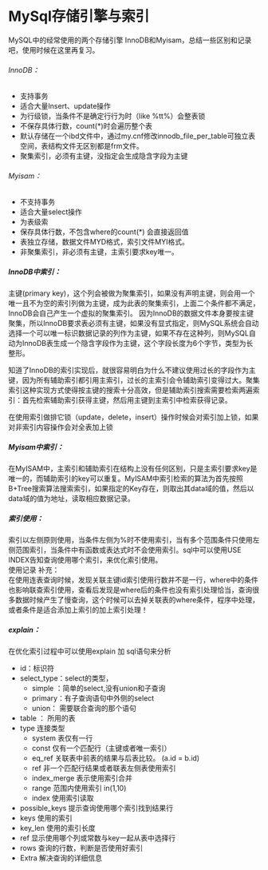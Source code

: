 # MySql存储引擎与索引

MySQL中的经常使用的两个存储引擎 InnoDB和Myisam，总结一些区别和记录吧，使用时候在这里再复习。

###### InnoDB：

- 支持事务
- 适合大量Insert、update操作
- 为行级锁，当条件不是确定行行为时（like %tt%）会整表锁
- 不保存具体行数，count(*)时会遍历整个表
- 默认存储在一个ibd文件中，通过my.cnf修改innodb_file_per_table可独立表空间，表结构文件无区别都是frm文件。
- 聚集索引，必须有主键，没指定会生成隐含字段为主键

###### Myisam：

- 不支持事务
- 适合大量select操作
- 为表级索
- 保存具体行数，不包含where的count(*) 会直接返回值
- 表独立存储，数据文件MYD格式，索引文件MYI格式。
- 非聚集索引，非必须有主键，主索引要求key唯一。

##### InnoDB中索引：

主键(primary key)，这个列会被做为聚集索引，如果没有声明主键，则会用一个唯一且不为空的索引列做为主键，成为此表的聚集索引，上面二个条件都不满足，InnoDB会自己产生一个虚拟的聚集索引。 因为InnoDB的数据文件本身要按主键聚集，所以InnoDB要求表必须有主键，如果没有显式指定，则MySQL系统会自动选择一个可以唯一标识数据记录的列作为主键，如果不存在这种列，则MySQL自动为InnoDB表生成一个隐含字段作为主键，这个字段长度为6个字节，类型为长整形。

知道了InnoDB的索引实现后，就很容易明白为什么不建议使用过长的字段作为主键，因为所有辅助索引都引用主索引，过长的主索引会令辅助索引变得过大。聚集索引这种实现方式使得按主键的搜索十分高效，但是辅助索引搜索需要检索两遍索引：首先检索辅助索引获得主键，然后用主键到主索引中检索获得记录。

在使用索引做排它锁（update，delete，insert）操作时候会对索引加上锁，如果对非索引内容操作会对全表加上锁

##### Myisam中索引：

在MyISAM中，主索引和辅助索引在结构上没有任何区别，只是主索引要求key是唯一的，而辅助索引的key可以重复。MyISAM中索引检索的算法为首先按照B+Tree搜索算法搜索索引，如果指定的Key存在，则取出其data域的值，然后以data域的值为地址，读取相应数据记录。

##### 索引使用：

索引以左侧原则使用，当条件左侧为%时不使用索引，当有多个范围条件只使用左侧范围索引，当条件中有函数或表达式时不会使用索引。sql中可以使用USE INDEX告知查询使用哪个索引，来优化索引使用。
<br />使用记录 补充：
<br />在使用连表查询时候，发现关联主键id索引使用行数并不是一行，where中的条件也影响联查索引使用，查看后发现是where后的条件也没有索引处理恰当，查询很多数据时候产生了慢查询，这个时候可以去掉关联表的where条件，程序中处理，或者条件是适合添加上索引的加上索引处理！
##### explain：

在优化索引过程中可以使用explain 加 sql语句来分析

- id：标识符
- select_type：select的类型，
  - simple ：简单的select,没有union和子查询
  - primary：有子查询语句中外侧的select
  - union： 需要联合查询的那个语句
- table ： 所用的表
- type 连接类型
  - system 表仅有一行
  - const 仅有一个匹配行（主键或者唯一索引） 
  - eq_ref 关联表中前表的结果与后表比较。 (a.id = b.id)
  - ref 非一个匹配行结果或者联表左侧表使用索引
  - index_merge 表示使用索引合并
  - range 范围内使用索引 in(1,10)
  - index 使用索引读取
- possible_keys 提示查询使用哪个索引找到结果行
- keys 使用的索引
- key_len 使用的索引长度
- ref 显示使用哪个列或常数与key一起从表中选择行
- rows 查询的行数，判断是否使用好索引
- Extra 解决查询的详细信息
